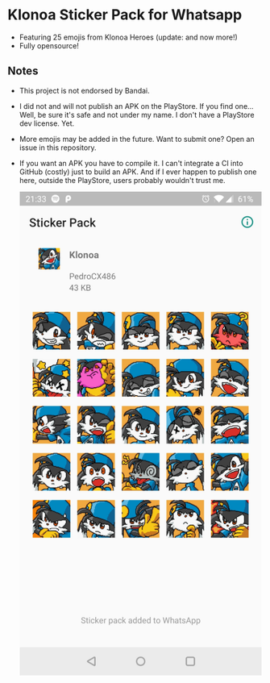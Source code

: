 # Klonoa Sticker Pack for Whatsapp

  - Featuring 25 emojis from Klonoa Heroes (update: and now more!)
  - Fully opensource!

## Notes

 - This project is not endorsed by Bandai.
 - I did not and will not publish an APK on the PlayStore. If you find one... Well, be sure it's safe and not under my name. I don't have a PlayStore dev license. Yet.
 - More emojis may be added in the future. Want to submit one? Open an issue in this repository.
 - If you want an APK you have to compile it. I can't integrate a CI into GitHub (costly) just to build an APK. And if I ever happen to publish one here, outside the PlayStore, users probably wouldn't trust me.
   
   ![Screenshot v1](screenshot.jpg)
